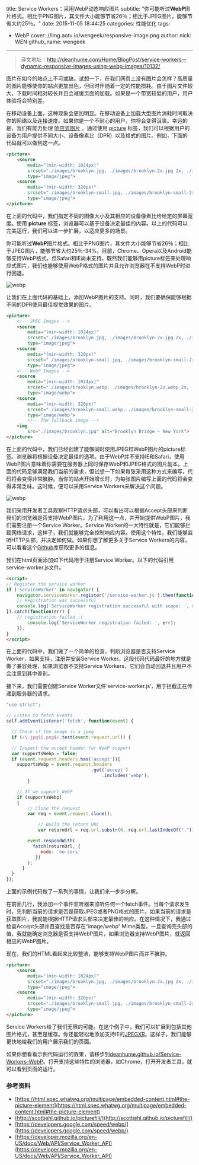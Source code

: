 title: Service Workers：采用WebP动态响应图片
subtitle: "你可能听过**WebP**图片格式。相比于PNG图片，其文件大小能够节省26％；相比于JPEG图片，能够节省大约25％。"
date: 2015-11-05 18:44:25
categories: 性能优化
tags:
  - WebP
cover: //img.aotu.io/wengeek/responsive-image.png
author:
  nick: WEN
  github_name: wengeek
---

> 译文地址：http://deanhume.com/Home/BlogPost/service-workers--dynamic-responsive-images-using-webp-images/10132/

图片在如今的站点上不可或缺。试想一下，在我们网页上没有图片会怎样？高质量的图片能够使你的站点更加出色，但同时伴随着一定的性能损耗。由于图片文件较大，下载时间相对较长并且会减缓页面的加载。如果是一个带宽较低的用户，用户体验将会特别差。

在移动设备上面，这种现象会更加明显。在移动设备上加载大型图片消耗时间取决你的网络以及连接速度。如果你是一个不耐心的用户，你将会变得沮丧。幸运的是，我们有能力处理 [响应式图片](https://responsiveimages.org/) 。通过使用 [picture](https://html.spec.whatwg.org/multipage/embedded-content.html#the-picture-element) 标签，我们可以根据用户的设备为用户提供不同大小、设备像素比（DPR）以及格式的图片。例如，下面的代码就可以做到这一点。

``` html
<picture>
    <source
        media="(min-width: 1024px)"
        srcset="./images/brooklyn.jpg, ./images/brooklyn-2x.jpg 2x, ./images/brooklyn-3x.jpg 3x"
        type="image/jpeg">
    <source
        media="(min-width: 320px)"
        srcset="./images/brooklyn-small.jpg, ./images/brooklyn-small-2x.jpg 2x, ./images/brooklyn-small-3x.jpg 3x"
        type="image/jpeg">
</picture>
```

在上面的代码中，我们指定不同的图像大小及其相应的设备像素比给给定的屏幕宽度。使用 **picture** 标签，浏览器可以基于设备决定最佳的内容。以上的代码可以完美运行，我们可以进一步扩展，以适应更多的场景。

你可能听过**WebP**图片格式。相比于PNG图片，其文件大小能够节省26％；相比于JPEG图片，能够节省大约25％-34%。目前，Chrome、Opera以及Android能够支持WebP格式，但Safari和IE尚未支持。既然我们能够用picture标签来处理响应式图片，我们也能够使用WebP格式的图片并且允许浏览器在不支持WebP时进行回退。

![webp](http://a43d55f6a02c4be185ce-9cfa4cf7c673a59966ad8296f4c88804.r44.cf3.rackcdn.com/WebP/logo-webp.png)

让我们在上面代码的基础上，添加WebP图片的支持。同时，我们要确保能够根据不同的DPR使用最佳视觉效果的图片。

``` html
<picture>
    <!-- JPEG Images -->
    <source
        media="(min-width: 1024px)"
        srcset="./images/brooklyn.jpg, ./images/brooklyn-2x.jpg 2x, ./images/brooklyn-3x.jpg 3x"
        type="image/jpeg">
    <source
        media="(min-width: 320px)"
        srcset="./images/brooklyn-small.jpg, ./images/brooklyn-small-2x.jpg 2x, ./images/brooklyn-small-3x.jpg 3x"
        type="image/jpeg">
    <!-- WebP Images -->
    <source
        media="(min-width: 1024px)"
        srcset="./images/brooklyn.webp, ./images/brooklyn-2x.webp 2x, ./images/brooklyn-3x.webp 3x"
        type="image/webp">
    <source
        media="(min-width: 320px)"
        srcset="./images/brooklyn-small.webp, ./images/brooklyn-small-2x.webp 2x, ./images/brooklyn-small-3x.webp 3x"
        type="image/webp">
        <!-- The fallback image -->
    <img
        src="./images/brooklyn.jpg" alt="Brooklyn Bridge - New York">
</picture>
```

在上面的代码中，我们已经创建了能够同时使用JPEG和WebP图片的picture标签。浏览器将根据设备决定最佳的选项。由于WebP并不支持IE和Safari，使用WebP图片意味着你需要在服务器上同时保存WebP和JPEG格式的图片副本。上面的代码足够满足我们当前的需求，但试想一下如果每张采用这种方式来编写，代码将会变得非常臃肿。当你的站点开始增长时，为每张图片编写上面的代码将会变得非常乏味。这时候，便可以采用Service Workers来解决这个问题。

![webp](http://a43d55f6a02c4be185ce-9cfa4cf7c673a59966ad8296f4c88804.r44.cf3.rackcdn.com/Service-Workers-WebP/accept-headers-webp.png)

我们采用开发者工具观察HTTP请求头部，可以看出可以根据Accept头部来判断我们的浏览器是否支持WebP图片。为了利用这一点，并开始提供WebP图片，我们需要注册一个Service Worker。Service Worker的一大特性就是，它们能够拦截网络请求，这样子，我们就能够完全控制响应内容。使用这个特性，我们能够监听HTTP头部，并决定如何做。如果你想了解更多关于Service Workers的内容，可以看看这个[Github](https://github.com/slightlyoff/ServiceWorker)库获取更多的信息。

我们在html页面添加如下代码用于注册Service Worker。以下的代码引用service-worker.js文件。

``` html
<script>
// Register the service worker
if ('serviceWorker' in navigator) {
	navigator.serviceWorker.register('/service-worker.js').then(function(registration) {
    // Registration was successful
    console.log('ServiceWorker registration successful with scope: ', registration.scope);
}).catch(function(err) {
    // registration failed :(
    	console.log('ServiceWorker registration failed: ', err);
    });
}
</script>
```

在上面的代码中，我们做了一个简单的检查，判断浏览器是否支持Service Worker，如果支持，注册并安装Service Worker。这段代码代码最好的地方就是做了兼容处理，如果浏览器不支持Service Workers，它们会自动回退并且用户不会注意到其中差别。

接下来，我们需要创建Service Worker文件‘service-worker.js‘，用于拦截正在传递到服务器的请求。

``` javascript
"use strict";

// Listen to fetch events
self.addEventListener('fetch', function(event) {

  // Check if the image is a jpeg
  if (/\.jpg$|.png$/.test(event.request.url)) {

  // Inspect the accept header for WebP support
  var supportsWebp = false;
  if (event.request.headers.has('accept')){
	supportsWebp = event.request.headers
        	                    .get('accept')
                                    .includes('webp');
      	}

  	// If we support WebP
  	if (supportsWebp)
  	{
		// Clone the request
		var req = event.request.clone();

	        // Build the return URL
	    	var returnUrl = req.url.substr(0, req.url.lastIndexOf(".")) + ".webp";

		event.respondWith(
		  fetch(returnUrl, {
		     mode: 'no-cors'
		   })
		);
      }
  }
});
```

上面的示例代码做了一系列的事情，让我们来一步步分解。

在前面几行，我添加一个事件监听器来监听任何一个fetch事件。当每个请求发生时，先判断当前的请求是否是获取JPEG或者PNG格式的图片。如果当前的请求是获取图片，我就能根据HTTP请求头部来决定最佳的响应。在这种情况下，我通过检查Accept头部并且查找是否存在“image/webp“ Mime类型。一旦查询完头部的值，我就能确定浏览器是否支持WebP图片，如果浏览器支持WebP图片，就返回相应的WebP图片。

现在，我们的HTML看起来比较整洁，能够支持WebP图片而并不臃肿。

``` html
<picture>
    <source
        media="(min-width: 1024px)"
        srcset="./images/brooklyn.jpg, ./images/brooklyn-2x.jpg 2x, ./images/brooklyn-3x.jpg 3x"
        type="image/jpeg">
    <source
        media="(min-width: 320px)"
        srcset="./images/brooklyn-small.jpg, ./images/brooklyn-small-2x.jpg 2x, ./images/brooklyn-small-3x.jpg 3x"
        type="image/jpeg">
</picture>
```

Service Workers给了我们无限的可能。在这个例子中，我们可以扩展到包括其他图片格式，甚至是缓存。你还能轻松地添加支持IE的[JPEGXR](http://caniuse.com/#feat=jpegxr)。这样子，我们能够更快地给我们的用户展示我们的页面。

如果你想看看示例代码运行的效果，请移步到[deanhume.github.io/Service-Workers-WebP](https://deanhume.github.io/Service-Workers-WebP)。打开支持这些特性的浏览器，如Chrome，打开开发者工具，就可以看到页面的运行。

### 参考资料
* [https://html.spec.whatwg.org/multipage/embedded-content.html#the-picture-element](https://html.spec.whatwg.org/multipage/embedded-content.html#the-picture-element)
* [http://scottjehl.github.io/picturefill/](http://scottjehl.github.io/picturefill/)
* [https://developers.google.com/speed/webp/](https://developers.google.com/speed/webp/)
* [https://developer.mozilla.org/en-US/docs/Web/API/Service_Worker_API](https://developer.mozilla.org/en-US/docs/Web/API/Service_Worker_API)
